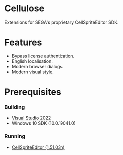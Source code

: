 # Cellulose
Extensions for SEGA's proprietary CellSpriteEditor SDK.

# Features
- Bypass license authentication.
- English localisation.
- Modern browser dialogs.
- Modern visual style.

# Prerequisites
### Building
- [Visual Studio 2022](https://visualstudio.microsoft.com/vs/)
- Windows 10 SDK (10.0.19041.0)

### Running
- [CellSpriteEditor (1.51.03h)](https://archive.org/details/cell-sprite-editor-sdk)
